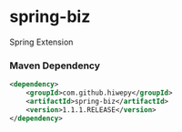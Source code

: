# spring-biz
Spring Extension

### Maven Dependency

``` xml
<dependency>
	<groupId>com.github.hiwepy</groupId>
	<artifactId>spring-biz</artifactId>
	<version>1.1.1.RELEASE</version>
</dependency>
```